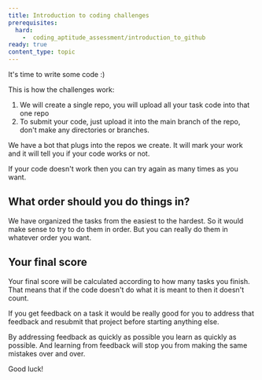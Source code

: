 ```yaml
---
title: Introduction to coding challenges
prerequisites:
  hard:
    -  coding_aptitude_assessment/introduction_to_github
ready: true
content_type: topic
---
```


It's time to write some code :)

This is how the challenges work:

1. We will create a single repo, you will upload all your task code into that one repo
2. To submit your code, just upload it into the main branch of the repo, don't make any directories or branches.

We have a bot that plugs into the repos we create. It will mark your work and it will tell you if your code works or not.

If your code doesn't work then you can try again as many times as you want.

## What order should you do things in?

We have organized the tasks from the easiest to the hardest. So it would make sense to try to do them in order. But you can really do them in whatever order you want.

## Your final score

Your final score will be calculated according to how many tasks you finish. That means that if the code doesn't do what it is meant to then it doesn't count.

If you get feedback on a task it would be really good for you to address that feedback and resubmit that project before starting anything else.

By addressing feedback as quickly as possible you learn as quickly as possible. And learning from feedback will stop you from making the same mistakes over and over.

Good luck!
